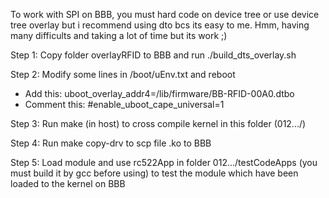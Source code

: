 To work with SPI on BBB, you must hard code on device tree or use device tree overlay but i recommend using dto bcs its easy to me. Hmm, having many difficults and taking a lot of time but its work ;)

Step 1: Copy folder overlayRFID to BBB and run ./build_dts_overlay.sh 

Step 2: Modify some lines in /boot/uEnv.txt and reboot
+ Add this: uboot_overlay_addr4=/lib/firmware/BB-RFID-00A0.dtbo
+ Comment this: #enable_uboot_cape_universal=1

Step 3: Run make (in host) to cross compile kernel in this folder (012.../)

Step 4: Run make copy-drv to scp file .ko to BBB

Step 5: Load module and use rc522App in folder 012.../testCodeApps (you must build it by gcc before using) to test the module which have been loaded to the kernel on BBB
